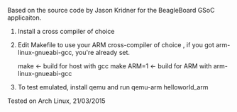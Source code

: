 Based on the source code by Jason Kridner for the BeagleBoard GSoC applicaiton. 

1. Install a cross compiler of choice
2. Edit Makefile to use your ARM cross-compiler of choice , if you got arm-linux-gnueabi-gcc, you're already set.


    make <- build for host with gcc
    make ARM=1 <- build for ARM with arm-linux-gnueabi-gcc

3. To test emulated, install qemu and run 
    qemu-arm helloworld_arm

Tested on Arch Linux, 21/03/2015
